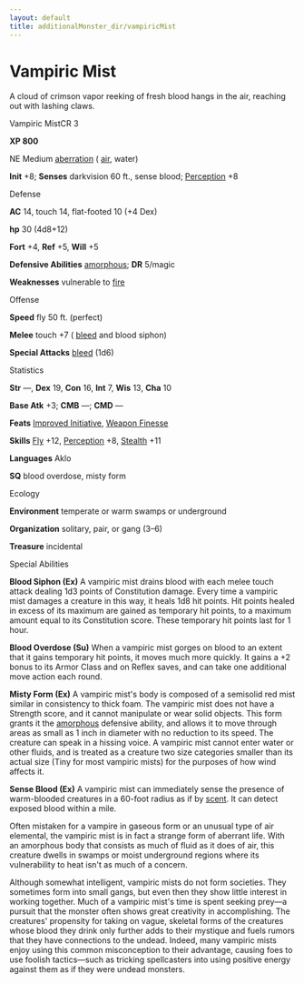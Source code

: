 ```yaml
---
layout: default
title: additionalMonster_dir/vampiricMist
---
```

# Vampiric Mist

A cloud of crimson vapor reeking of fresh blood hangs in the air, reaching out with lashing claws.

Vampiric MistCR 3

**XP 800**

NE Medium [aberration](monsters/creatureTypes#_aberration) ( [air](monster_dir/creatureTypes#_air-subtype), water)

**Init** +8; **Senses** darkvision 60 ft., sense blood; [Perception](additionalMonsters/../skill_dir/perception#_perception) +8

Defense

**AC** 14, touch 14, flat-footed 10 (+4 Dex)

**hp** 30 (4d8+12)

**Fort** +4, **Ref** +5, **Will** +5

**Defensive Abilities** [amorphous](monsters/universalMonsterRules#_amorphous); **DR** 5/magic

**Weaknesses** vulnerable to [fire](monster_dir/creatureTypes#_fire-subtype)

Offense

**Speed** fly 50 ft. (perfect)

**Melee** touch +7 ( [bleed](monsters/universalMonsterRules#_bleed) and blood siphon)

**Special Attacks** [bleed](monster_dir/universalMonsterRules#_bleed) (1d6)

Statistics

**Str** ­—, **Dex** 19, **Con** 16, **Int** 7, **Wis** 13, **Cha** 10

**Base Atk** +3; **CMB** —; **CMD** —

**Feats** [Improved Initiative](additionalMonsters/../feats#_improved-initiative), [Weapon Finesse](additionalMonster_dir/../feats#_weapon-finesse)

**Skills** [Fly](additionalMonster_dir/../skill_dir/fly#_fly) +12, [Perception](additionalMonsters/../skill_dir/perception#_perception) +8, [Stealth](additionalMonsters/../skill_dir/stealth#_stealth) +11

**Languages** Aklo

**SQ** blood overdose, misty form

Ecology

**Environment** temperate or warm swamps or underground

**Organization** solitary, pair, or gang (3–6)

**Treasure** incidental

Special Abilities

**Blood Siphon (Ex)** A vampiric mist drains blood with each melee touch attack dealing 1d3 points of Constitution damage. Every time a vampiric mist damages a creature in this way, it heals 1d8 hit points. Hit points healed in excess of its maximum are gained as temporary hit points, to a maximum amount equal to its Constitution score. These temporary hit points last for 1 hour.

**Blood Overdose (Su)** When a vampiric mist gorges on blood to an extent that it gains temporary hit points, it moves much more quickly. It gains a +2 bonus to its Armor Class and on Reflex saves, and can take one additional move action each round.

**Misty Form (Ex)** A vampiric mist's body is composed of a semisolid red mist similar in consistency to thick foam. The vampiric mist does not have a Strength score, and it cannot manipulate or wear solid objects. This form grants it the [amorphous](monsters/universalMonsterRules#_amorphous) defensive ability, and allows it to move through areas as small as 1 inch in diameter with no reduction to its speed. The creature can speak in a hissing voice. A vampiric mist cannot enter water or other fluids, and is treated as a creature two size categories smaller than its actual size (Tiny for most vampiric mists) for the purposes of how wind affects it.

**Sense Blood (Ex)** A vampiric mist can immediately sense the presence of warm-blooded creatures in a 60-foot radius as if by [scent](monster_dir/universalMonsterRules#_scent). It can detect exposed blood within a mile.

Often mistaken for a vampire in gaseous form or an unusual type of air elemental, the vampiric mist is in fact a strange form of aberrant life. With an amorphous body that consists as much of fluid as it does of air, this creature dwells in swamps or moist underground regions where its vulnerability to heat isn't as much of a concern.

Although somewhat intelligent, vampiric mists do not form societies. They sometimes form into small gangs, but even then they show little interest in working together. Much of a vampiric mist's time is spent seeking prey—a pursuit that the monster often shows great creativity in accomplishing. The creatures' propensity for taking on vague, skeletal forms of the creatures whose blood they drink only further adds to their mystique and fuels rumors that they have connections to the undead. Indeed, many vampiric mists enjoy using this common misconception to their advantage, causing foes to use foolish tactics—such as tricking spellcasters into using positive energy against them as if they were undead monsters.

